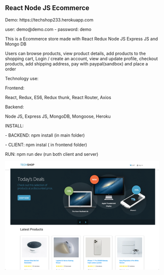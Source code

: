 <h2 >React Node JS Ecommerce </h2>
Demo: https://techshop233.herokuapp.com
<p> user: demo@demo.com - 
password: demo 
<p> This is a Ecommerce store made with React Redux Node JS Express JS and Mongo DB </p>
<p> Users can browse products, view product details, add products to the shopping cart, Login / create an account, view and update profile, checkout products, add shipping address, pay with paypal(sandbox) and place a order
</p>
<p>Technology use:</p>
<p>Frontend: </p>
<p> React, Redux, ES6, Redux thunk, React Router, Axios
<p>Backend: </p>
<p> Node JS, Express JS, MongoDB, Mongoose, Heroku </p>
<p>
<p>INSTALL: </P>
<p> - BACKEND: npm install (in main folder) </p>
<p> - CLIENT: npm instal ( in frontend folder) </p>

<p>RUN:
npm run dev (run both client and server)
</p>  
  
<img src="https://raw.githubusercontent.com/juanluissv/MernStore/master/screen.png" />



